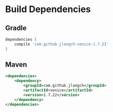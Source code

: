 # Build Dependencies


## Gradle

```groovy
dependencies {
    compile 'com.github.jlangch:venice:1.7.22'
}
```

## Maven

```xml
<dependencies>
    <dependency>
        <groupId>com.github.jlangch</groupId>
        <artifactId>venice</artifactId>
        <version>1.7.22</version>
    </dependency>
</dependencies>
```
